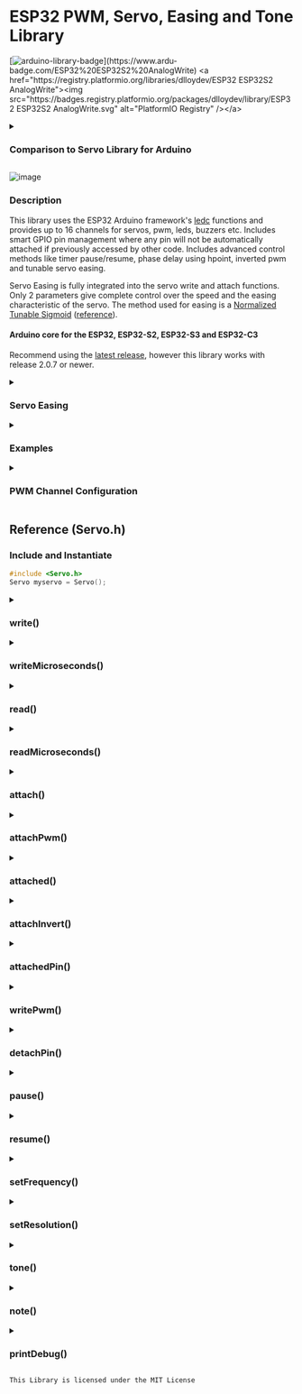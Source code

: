 # ESP32 PWM, Servo, Easing and Tone Library

[![arduino-library-badge](https://www.ardu-badge.com/badge/ESP32%20ESP32S2%20AnalogWrite.svg?)](https://www.ardu-badge.com/ESP32%20ESP32S2%20AnalogWrite)  <a href="https://registry.platformio.org/libraries/dlloydev/ESP32 ESP32S2 AnalogWrite"><img src="https://badges.registry.platformio.org/packages/dlloydev/library/ESP32 ESP32S2 AnalogWrite.svg" alt="PlatformIO Registry" /></a>

<details>

<summary><h3>Comparison to Servo Library for Arduino</h3></summary>


- Both libraries use the same header filename: `Servo.h`
- Methods in both libraries have identical names.
- With the Servo Library for Arduino, each servo is instantiated, whereas only one instance is used with the ESP32 ESP32S2 AnalogWrite library to control up to 16 servos. Therefore, the `write()` method in the ESP32 ESP32S2 AnalogWrite library has a pin parameter to select the attached servo.

#### Comparison Table

- Superscript values represent the number of available overload functions .
- With the ESP32 ESP32S2 AnalogWrite library, both `Servo.h` and `pwmWrite.h` have access to all methods. Choose **one** header only that best suits your application. Note that `Servo.h` uses a Servo class that translates method names to match the Servo Library for Arduino. Each header gives full access to the libraries features.

| Library: | [Servo Library for Arduino](https://github.com/arduino-libraries/Servo) | [ESP32 ESP32S2 AnalogWrite](https://github.com/Dlloydev/ESP32-ESP32S2-AnalogWrite) | [ESP32 ESP32S2 AnalogWrite](https://github.com/Dlloydev/ESP32-ESP32S2-AnalogWrite) |
| -------- | ------------------------------------------------------------ | ------------------------------------------------------------ | ------------------------------------------------------------ |
| Header   | Servo.h                                                      | Servo.h                                                      | pwmWrite.h                                                   |
| Includes | ServoTimers.h                                                | pwmWrite.h                                                   | driver/ledc.h                                                |
| Methods  | attach()<sup> 2</sup>                                        | attach()<sup> 10</sup>                                       | attachServo()<sup> 10</sup>                                  |
|          | write()                                                      | write()<sup> 2</sup>                                         | writeServo()<sup> 2</sup>                                    |
|          | writeMicroseconds()                                          | writeMicroseconds()                                          | n/a                                                          |
|          | read()                                                       | read()                                                       | read()                                                       |
|          | attached()                                                   | attached()                                                   | attached()                                                   |
|          | detach()                                                     | detach()                                                     | detach()                                                     |
|          | attachedPin()                                                | attachedPin()                                                | attachedPin()                                                |
|          | readMicroseconds()                                           | readMicroseconds()                                           | readMicroseconds()                                           |
|          |                                                              | attachPwm()<sup> 2</sup>                                     | attach()<sup> 2</sup>                                        |
|          |                                                              | attachInvert()<sup> 2</sup>                                  | attachInvert()<sup> 2</sup>                                  |
|          |                                                              | writePwm()<sup> 4</sup>                                      | write()<sup> 4</sup>                                         |
|          |                                                              | detached()                                                   | detached()                                                   |
|          |                                                              | firstFreeCh()                                                | firstFreeCh()                                                |
|          |                                                              | pause()                                                      | pause()                                                      |
|          |                                                              | resume()                                                     | resume()                                                     |
|          |                                                              | printDebug()                                                 | printDebug()                                                 |
|          |                                                              | setFrequency()                                               | setFrequency()                                               |
|          |                                                              | setResolution()                                              | setResolution()                                              |
|          |                                                              | tone()                                                       | tone()                                                       |
|          |                                                              | note()                                                       | note()                                                       |

</details>

![image](https://github.com/Dlloydev/jtag2updi/assets/63488701/8217e847-b427-4b2b-9f39-f941578af63d)

### Description

This library uses the ESP32 Arduino framework's [ledc](https://github.com/espressif/arduino-esp32/blob/master/cores/esp32/esp32-hal-ledc.c) functions and provides up to 16 channels for servos, pwm, leds, buzzers etc. Includes smart GPIO pin management where any pin will not be automatically attached if previously accessed by other code. Includes advanced control methods like timer pause/resume, phase delay using hpoint, inverted pwm and tunable servo easing.

Servo Easing is fully integrated into the servo write and attach functions. Only 2 parameters give complete control over the speed and the easing characteristic of the servo. The method used for easing is a [Normalized Tunable Sigmoid](https://www.desmos.com/calculator/ejkcwglzd1) ([reference](https://dhemery.github.io/DHE-Modules/technical/sigmoid/)).



#### Arduino core for the ESP32, ESP32-S2, ESP32-S3 and ESP32-C3

Recommend using the [latest release](https://github.com/espressif/arduino-esp32), however this library works with release 2.0.7 or newer.

<details>

<summary><h3>Servo Easing</h3></summary>

Just 2 easing parameters (speed and easing constant) for unlimited control ...

```c++
myservo.write(servoPin1, pos1, speed1, 0.0);  // move 90 deg at 70 deg/s, linear
myservo.write(servoPin2, pos2, speed2, 0.6);  // mpve 180 deg at 140 deg/s, avg sigmoid
myservo.write(servoPin3, pos3, speed3, 0.8);  // move 90 deg at 180 deg/s, steep sigmoid
```

#### ![ServoEasing](https://user-images.githubusercontent.com/63488701/227943891-87cb7555-fe56-4064-a83a-38b99ad58e1d.gif)

#### Speed Control:

The maximum speed in degrees/sec is derived from the servo's datasheet. For this [SG90 Micro Servo](https://robojax.com/learn/arduino/robojax-servo-sg90_datasheet.pdf) we have  Operating speed: 0.1 s/60 degree. In this case, the maximum value for the speed parameter is 600 deg/sec. When a new servo position value is set, the operating time in milliseconds = degrees to move / speed * 1000.

#### Easing Control:

The easing constant ke controls how the servo moves to the set position by varying the speed. Its effect from linear (ke = 0.0) to maximum steep curve (ke = 0.99).

#### Position Feedback: 

The calculated position of the servo is the returned value "ye" of the writeServo function. The easing position ye is normalized (0.0-1.0) but can slightly over/undershoot this range. The servo has reached its programmed position when ye = 1.0 if the new setting is larger than previous and also when ye = 0.0 if the new position setting is smaller than previous.

#### servoWrite:

After a new servo position is programmed, repeatedly call the servoWrite function with the same parameters until the servo completes its motion (returned value ye = 1.0 or 0.0). The servo responds according to ke and speed. Servo position is incremented after each call. 

</details>

<details>

<summary><h3>Examples</h3></summary>

[![Wokwi_badge](https://user-images.githubusercontent.com/63488701/212449119-a8510897-c860-4545-8c1a-794169547ba1.svg)](https://wokwi.com/projects/351231798778266200)  [Note Explorer ♩ ♪ ♫ ♬](https://github.com/Dlloydev/ESP32-ESP32S2-AnalogWrite/blob/main/examples/Note_Explorer/Note_Explorer.ino)   Plays all 96 ledc notes that are available, non blocking

[![Wokwi_badge](https://user-images.githubusercontent.com/63488701/212449119-a8510897-c860-4545-8c1a-794169547ba1.svg)](https://wokwi.com/projects/351175246893548120)  [Note_Player](https://github.com/Dlloydev/ESP32-ESP32S2-AnalogWrite/blob/main/examples/Note_Player/Note_Player.ino)   Playing Notes based on sliding pot position, 4th octave, non blocking

[![Wokwi_badge](https://user-images.githubusercontent.com/63488701/212449119-a8510897-c860-4545-8c1a-794169547ba1.svg)](https://wokwi.com/projects/349336125753524820)  [Pwm_3phase_40kHz](https://github.com/Dlloydev/ESP32-ESP32S2-AnalogWrite/blob/main/examples/Pwm_3phase_40kHz/Pwm_3phase_40kHz.ino)   ESP32 3 Phase PWM Outputs (40kHz, 10-bit)

[![Wokwi_badge](https://user-images.githubusercontent.com/63488701/212449119-a8510897-c860-4545-8c1a-794169547ba1.svg)](https://wokwi.com/projects/334722465700774482)  [Pwm_ESP32_3phase_10kHz](https://github.com/Dlloydev/ESP32-ESP32S2-AnalogWrite/blob/main/examples/Pwm_ESP32_3phase_10kHz/Pwm_ESP32_3phase_10kHz.ino)   ESP32 3 Phase PWM Outputs (10kHz, 10-bit)

[![Wokwi_badge](https://user-images.githubusercontent.com/63488701/212449119-a8510897-c860-4545-8c1a-794169547ba1.svg)](https://wokwi.com/projects/334856585002091092)  [Pwm_ESP32_C3_3phase_10kHz](https://github.com/Dlloydev/ESP32-ESP32S2-AnalogWrite/blob/main/examples/Pwm_ESP32_C3_3phase_10kHz/Pwm_ESP32_C3_3phase_10kHz.ino)   ESP32 C3 3 Phase PWM Outputs (10kHz, 10-bit)

[![Wokwi_badge](https://user-images.githubusercontent.com/63488701/212449119-a8510897-c860-4545-8c1a-794169547ba1.svg)](https://wokwi.com/projects/334765722024542804)  [Pwm_ESP32_S2_3phase_10kHz](https://github.com/Dlloydev/ESP32-ESP32S2-AnalogWrite/blob/main/examples/Pwm_ESP32_S2_3phase_10kHz/Pwm_ESP32_S2_3phase_10kHz.ino)   ESP32 S2 3 Phase PWM Outputs (10kHz, 10-bit)

[![Wokwi_badge](https://user-images.githubusercontent.com/63488701/212449119-a8510897-c860-4545-8c1a-794169547ba1.svg)](https://wokwi.com/projects/349978851105833554)  [Pwm_Fade_Servo](https://github.com/Dlloydev/ESP32-ESP32S2-AnalogWrite/blob/main/examples/Pwm_Fade_Servo/Pwm_Fade_Servo)   ESP32 fading 14 pairs of LEDs and controlling 2 servo motors

[![Wokwi_badge](https://user-images.githubusercontent.com/63488701/212449119-a8510897-c860-4545-8c1a-794169547ba1.svg)](https://wokwi.com/projects/349232255258853970)  [Pwm_Fade16](https://github.com/Dlloydev/ESP32-ESP32S2-AnalogWrite/blob/main/examples/Pwm_Fade16/Pwm_Fade16.ino)   ESP32 fading 16 pairs of LEDs

[![Wokwi_badge](https://user-images.githubusercontent.com/63488701/212449119-a8510897-c860-4545-8c1a-794169547ba1.svg)](https://wokwi.com/projects/349322326995632722)  [Pwm_Sync2_300kHz](https://github.com/Dlloydev/ESP32-ESP32S2-AnalogWrite/blob/main/examples/Pwm_Sync2_300kHz/Pwm_Sync2_300kHz.ino)   2 synchronized PWM outputs using the same timer (channel pair)

[![Wokwi_badge](https://user-images.githubusercontent.com/63488701/212449119-a8510897-c860-4545-8c1a-794169547ba1.svg)](https://wokwi.com/projects/364791981216008193)  [Servo_Easing_Interrupt](https://github.com/Dlloydev/ESP32-ESP32S2-AnalogWrite/blob/main/examples/Servo_Easing_Interrupt/Servo_Easing_Interrupt.ino)   Servo Easing with position feedback and Interrupt control

[![Wokwi_badge](https://user-images.githubusercontent.com/63488701/212449119-a8510897-c860-4545-8c1a-794169547ba1.svg)](https://wokwi.com/projects/361237697368753153)  [Servo_Easing_Position](https://github.com/Dlloydev/ESP32-ESP32S2-AnalogWrite/blob/main/examples/Servo_Easing_Position/Servo_Easing_Position.ino)   3 servos with easing and position feedback control

[![Wokwi_badge](https://user-images.githubusercontent.com/63488701/212449119-a8510897-c860-4545-8c1a-794169547ba1.svg)](https://wokwi.com/projects/350033311963284051)  [Servo Knob](https://github.com/Dlloydev/ESP32-ESP32S2-AnalogWrite/blob/main/examples/Servo_Knob/Servo_Knob.ino)   Controls servo position by using a potentiometer 

[![Wokwi_badge](https://user-images.githubusercontent.com/63488701/212449119-a8510897-c860-4545-8c1a-794169547ba1.svg)](https://wokwi.com/projects/355852275661848577)  [Servo_Knob_Six](https://github.com/Dlloydev/ESP32-ESP32S2-AnalogWrite/blob/main/examples/Servo_Knob_Six/Servo_Knob_Six.ino)   Potentiometer control of 6 servos on an ESP32-C3

[![Wokwi_badge](https://user-images.githubusercontent.com/63488701/212449119-a8510897-c860-4545-8c1a-794169547ba1.svg)](https://wokwi.com/projects/350037178957431378)  [Servo Sweep](https://github.com/Dlloydev/ESP32-ESP32S2-AnalogWrite/blob/main/examples/Servo_Sweep/Servo_Sweep.ino)   Sweep a servo motor from 0-180 degrees and back

[![Wokwi_badge](https://user-images.githubusercontent.com/63488701/212449119-a8510897-c860-4545-8c1a-794169547ba1.svg)](https://wokwi.com/projects/351967394028061269)  [Servo_Sweep_Inverted](https://github.com/Dlloydev/ESP32-ESP32S2-AnalogWrite/blob/main/examples/Servo_Sweep_Inverted/Servo_Sweep_Inverted.ino)   Using inverted PWM mode to sweep a servo motor

[![Wokwi_badge](https://user-images.githubusercontent.com/63488701/212449119-a8510897-c860-4545-8c1a-794169547ba1.svg)](https://wokwi.com/projects/351978833396630095)  [Servo_Sweep_Speed](https://github.com/Dlloydev/ESP32-ESP32S2-AnalogWrite/blob/main/examples/Servo_Sweep_Speed/Servo_Sweep_Speed.ino)  Independent speed control of 2 servos

[![Wokwi_badge](https://user-images.githubusercontent.com/63488701/212449119-a8510897-c860-4545-8c1a-794169547ba1.svg)](https://wokwi.com/projects/352178590336932865)  [Tone_Player](https://github.com/Dlloydev/ESP32-ESP32S2-AnalogWrite/blob/main/examples/Tone_Player/Tone_Player.ino)   Playing Tones based on sliding pot position

</details>

<details>

<summary><h3>PWM Channel Configuration</h3></summary>

| Board       | PWM Pins                  | PWM, Duty and Phase Channels | Frequency and Resolution Channels |
| ----------- | ------------------------- | ---------------------------- | --------------------------------- |
| ESP32       | 0-19, 21-23, 25-27, 32-39 | 16                           | 8                                 |
| ESP32‑S2/S3 | 0-21, 26, 33-45           | 8                            | 4                                 |
| ESP32‑C3    | 0- 10, 18-21              | 6                            | 3                                 |

Frequency and resolution values are shared by each channel pair thats on the same timer. When any channel gets configured, the next lower or higher channel gets updated with the same frequency and resolution values as appropriate.

| PWM Channel | Speed Mode | Timer | Frequency | Resolution | Duty | Phase |
| :---------: | ---------- | ----- | --------- | ---------- | ---- | ----- |
|      0      | 0          | 0     | 1         | 1          | 1    | 1     |
|      1      | 0          | 0     | 1         | 1          | 2    | 2     |
|      2      | 0          | 1     | 2         | 2          | 3    | 3     |
|      3      | 0          | 1     | 2         | 2          | 4    | 4     |
|      4      | 0          | 2     | 3         | 3          | 5    | 5     |
|      5      | 0          | 2     | 3         | 3          | 6    | 6     |
|      6      | 0          | 3     | 4         | 4          | 7    | 7     |
|      7      | 0          | 3     | 4         | 4          | 8    | 8     |
|      8      | 1          | 0     | 5         | 5          | 9    | 9     |
|      9      | 1          | 0     | 5         | 5          | 10   | 10    |
|     10      | 1          | 1     | 6         | 6          | 11   | 11    |
|     11      | 1          | 1     | 6         | 6          | 12   | 12    |
|     12      | 1          | 2     | 7         | 7          | 13   | 13    |
|     13      | 1          | 2     | 7         | 7          | 14   | 14    |
|     14      | 1          | 3     | 8         | 8          | 15   | 15    |
|     15      | 1          | 3     | 8         | 8          | 16   | 16    |

</details>

## Reference (Servo.h)

### Include and Instantiate

```c++
#include <Servo.h>
Servo myservo = Servo();
```

<details>

<summary><h3>write()</h3></summary>

##### Description:

This function accepts a value of type *float* that's processed to an unsigned duty value that takes full advantage of the servo channel's set resolution. If using a standard positional servo, this will set the angle of the shaft in degrees with range 0-180.  If using a continuous rotation servo, this will set the speed where the limits 0 and 180 are full speed in each direction and where the mid range (90) is no movement.

| Entered Value *(float)*  | Coerced Value *(float)*  | Units        |
| :----------------------- | :----------------------- | :----------- |
| < 0                      | 0                        | degrees      |
| 0-180                    | 0-180                    | degrees      |
| > 180 AND < 500          | 180                      | degrees      |
| ≥ 500 AND < servoMinUs   | servoMinUs               | microseconds |
| servoMinUs to servoMaxUs | servoMinUs to servoMaxUs | microseconds |
| > servoMaxUs             | servoMaxUs               | microseconds |

**Timer Width (resolution)**

When using this function, the timer width (resolution) will be14 bit if the target architecture is ESP32C3. For ESP32/S2/S3, the maximum bit width will be 20, which allows setting any width from14 to 20.

**Servo Frequency**

The allowed range for servo frequency is 40 to 900 Hz. Any saved or entered frequency that's out of this range, will be set and saved as 50Hz.

**Channel Pairing**

The frequency and resolution values are shared by each channel pair. When any channel gets configured, the next lower or higher channel on the same timer gets updated with the same frequency and resolution values as appropriate.

**Attaching to free Channel**

This process is automatic - the servo pin will be attached to the next free channel. If you need to assign the servo pin(s) to specific channels or to set the minimum or maximum microsecond values, then call the `attach()`method first.

##### Syntax

```c++
myservo.write(pin, value)
myservo.write(pin, value, speed, ke)
```

##### Parameters

- **pin**  The pin number which (if necessary) will be attached to the next free channel *(uint8_t)*
- **value**  This value is converted to the pwm duty. See above table for range and units *(float)
- **speed**  This value has units degrees/second (float). For example, if `speed` is set to 100 deg/s and the servo position value is changed from 0 to 180 deg, then the servo will take 1.8 sec (1800 ms) to complete its travel. Its motion (response) will be determined by `ke`,
- **ke**  Servo easing constant for a [Normalized Tunable Sigmoid](https://www.desmos.com/calculator/ejkcwglzd1). A `ke` value of 0.0 represents a linear response. As you increase `ke`, this increases the steepness of a sigmoid response. When `ke` is 1.0, normal "instantaneous" servo response is enabled and the speed parameter is ignored.

##### Returns

- If the servo easing constant `ke` is 1.0 (default) then the pwm duty value *(uint32_t)* is returned.
- If  `ke` is less than 1.0, then a normalized float value (0.0 to 1.0) is returned. This represents the programmed servo position from start to stop as it moves over time. When the returned value reaches 0.5, this represents both 50% travel and 50% time duration, no matter what easing constant is set.

</details>

<details>

<summary><h3>writeMicroseconds()</h3></summary>

##### Description

This function calls the write() function above.

**Syntax**

```c++
myservo.writeMicroseconds()
```

</details>

<details>

<summary><h3>read()</h3></summary>

##### Description

Read the current angle of the servo in degrees. The returned value is *float* type which provides improved resolution and takes advantage of the high resolution offered by the timer.

**Syntax**

```c++
myservo.read(pin)
```

##### Parameters

- **pin**  The pin number *(uint8_t)

##### Returns

- The angle of the servo, from 0 to 180 degrees *(float)*

</details>

<details>

<summary><h3>readMicroseconds()</h3></summary>

##### Description

Reads the timer channel's duty value in microseconds. The minimum limit is 544 μs representing 0 degrees shaft rotation and the  maximum limit is 2400 μs representing 180 degrees shaft rotation. The returned value is *float* type which provides improved resolution and takes advantage of the high resolution offered by the timer.

**Syntax**

```c++
myservo.readMicroseconds(pin)
```

##### Parameters

- **pin**  The pin number *(uint8_t)

##### Returns

- The channel's duty value converted to microseconds *(float)*

</details>

<details>

<summary><h3>attach()</h3></summary>

##### Description

This function allows auto-attaching a pin to the first available channel if only the pin is specified. To have the pin assigned to a specific channel, use both the pin and channel (ch) parameters. Additionally, there are parameters available for setting the servo timer values for minimum and maximum microseconds. 

**Syntax**

```c++
myservo.attach(pin)                                       // auto attach to 1st free channel
myservo.attach(pin, invert)                               // as above with invert
myservo.attach(pin, ch)                                   // attach to specified channel
myservo.attach(pin, ch, invert)                           // as above with invert
myservo.attach(pin, minUs, maxUs)                         // auto attach to free ch, servo limits
myservo.attach(pin, ch, minUs, maxUs)                     // attach to specified ch, servo limits
myservo.attach(pin, ch, minUs, maxUs, invert)             // as above with invert
myservo.attach(pin, minUs, maxUs, speed, ke)              // attach to free ch, speed, easing const
myservo.attach(pin, ch, minUs, maxUs, speed, ke)          // as above but attaches to specified ch
myservo.attach(pin, ch, minUs, maxUs, speed, ke, invert)  // as above with invert
```

##### Parameters

- **pin**  The pin number *(uint8_t)*

- **ch**  This optional parameter is used to attach the pin to a specific channel *(uint8_t)*)

- **minUs**  Minimum timer width in microseconds *(uint16_t)

- **maxUs**  Maximum timer width in microseconds *(uint16_t)*

- **speed**  This servo easing parameter has units degrees/second (float). For example, if `speed` is set to 100 deg/s and the servo position value is changed from 0 to 180 deg, then the servo will take 1.8 sec (1800 ms) to complete its travel. Its motion (response) will be determined by `ke`,

- **ke**  Servo easing constant for a [Normalized Tunable Sigmoid](https://www.desmos.com/calculator/ejkcwglzd1). A `ke` value of 0.0 represents a linear response. As you increase `ke`, this increases the steepness of a sigmoid response. When `ke` is 1.0, normal "instantaneous" servo response is enabled and the speed parameter is ignored.

- **invert**  Inverts the PWM output. Allows using a simpler driver for higher voltage servo control. Only one NPN transistor or N-Channel MOSFET needed. No additional latency added as found with software inversion because the inverted pulse remains at the start of the refresh period rather than being flipped to the end of the refresh period  *(bool)*.

  [Servo_Sweep_Inverted](https://wokwi.com/projects/351967394028061269)

  ![image](https://user-images.githubusercontent.com/63488701/236273265-0cdf2dca-78b8-4afd-8924-1f263c7cde80.png)

##### Returns

- If not a valid pin, 254 *(uint8_t)*
- free channels exist, 253 *(uint8_t)*
- If attached, the channel number (0-15) *(uint8_t)*
- If not attached, 255 *(uint8_t)*

</details>

<details>

<summary><h3>attachPwm()</h3></summary>

##### Description

This function allows auto-attaching a pin to the first available channel if only the pin is specified. To have the pin assigned to a specific channel, use both the pin and channel (ch) parameters. 

**Syntax**

```c++
myservo.attach(pin)       // auto attach to 1st free channel
myservo.attach(pin, ch)   // attach to specified channel
```

##### Parameters

- **pin**  The pin number *(uint8_t)

##### Returns

- If not a valid pin, 254 *(uint8_t)*
- free channels exist, 253 *(uint8_t)*
- If attached, the channel number (0-15) *(uint8_t)*
- If not attached, 255 *(uint8_t)*

</details>

<details>

<summary><h3>attached()</h3></summary>

##### Description

This function checks the pin status and if attached, returns the channel number. 

**Syntax**

```c++
myservo.attached(pin)
```

##### Parameters

- **pin**  The pin number *(uint8_t)

##### Returns

- If not a valid pin, 254 *(uint8_t)*
- free channels exist, 253 *(uint8_t)*
- If attached, the channel number (0-15) *(uint8_t)*
- If not attached, 255 *(uint8_t)*

</details>

<details>

<summary><h3>attachInvert()</h3></summary>

##### Description

This function allows auto-attaching a pin to the first available channel if only the pin is specified. To have the pin assigned to a specific channel, use both the pin and channel (ch) parameters. The pwm output will be inverted. The duty value represents the low period.

**Syntax**

```c++
myservo.attachInvert(pin);      // attach pin to next free channel with inverted pwm
myservo.attachInvert(pin, ch);  // attach to specified ch with inverted pwm
```

##### Parameters

- **pin**  The pin number *(uint8_t)*
- **ch**  This optional parameter is used to attach the pin to a specific channel *(uint8_t)*)

##### Returns

- If not a valid pin, 254 *(uint8_t)*
- free channels exist, 253 *(uint8_t)*
- If attached, the channel number (0-15) *(uint8_t)*
- If not attached, 255 *(uint8_t)*

</details>

<details>


<summary><h3>attachedPin()</h3></summary>

##### Description

This function returns the pin that's attached to the specified channel.

**Syntax**

```c++
myservo.attachedPin(ch)
```

##### Parameters

- **pin**  The pin number *(uint8_t)

##### Returns

- If attached, the pin number *(uint8_t)*
- If the channel is free, 255 *(uint8_t)*

</details>


<details>

<summary><h3>writePwm()</h3></summary>

##### Description

This function writes the duty and optionally the frequency, resolution and phase parameters. If necessary, the pin will be automatically attached to the first available pwm channel. To avoid conflicts with other code, the pin will not be attached if previously accessed.

##### Syntax

```c++
myservo.writePwm(pin, duty)
myservo.writePwm(pin, duty, frequency)
myservo.writePwm(pin, duty, frequency, resolution)
myservo.writePwm(pin, duty, frequency, resolution, phase)
```

##### Parameters

- **pin**  The pin number which (if necessary) will be attached to the next free channel *(uint8_t)*
- **duty**  This sets the pwm duty. The range is 0 to (2**resolution) - 1 *(uint32_t)*
- **frequency**  The pwm timer frequency (Hz). The frequency and resolution limits are interdependent *(uint32_t)*. For more details, see [Supported Range of Frequency and Duty Resolutions](https://docs.espressif.com/projects/esp-idf/en/latest/esp32/api-reference/peripherals/ledc.html#ledc-api-supported-range-frequency-duty-resolution).
- **resolution**  The bit resolution of the pwm duty *(uint8_t)*
- **phase**  This is also referred to as the **hpoint** value, which is the timer/counter value that the pwm output turns on. The useable range is the same as for the duty parameter. This can be used to phase shift the output or for synchronization. When the phase parameter is used, the pwm output will initiate in a paused state to allow synchronization *(uint32_t)*

##### Returns

The set frequency *(float)*

</details>

<details>

<summary><h3>detachPin()</h3></summary>

##### Description

This function removes control of the pin from the specified PWM channel.  Also, the channel defaults are applied.

**Syntax**

```c++
myservo.detachPin(pin)
```

##### Parameters

- **pin**  The pin number *(uint8_t)*

##### Returns

- nothing

</details>

<details>

<summary><h3>pause()</h3></summary>

##### Description

This function is used internally by the write() function when the phase parameter is used to allow synchronization of multiple pwm signals. 

If this function is manually called, any channel(s) that get configured will have their PWM output paused.  Then calling `resume()` will start all newly configured channels at the same time. Note that this approach limits the maximum pwm frequency to about 10kHz or some pulses or glitches might occur during channel configuration.

**Syntax**

```c++
myservo.pause()
```

##### Parameters

- none.

##### Returns

- nothing

</details>

<details>

<summary><h3>resume()</h3></summary>

##### Description

This function is used to start the pwm outputs of all channels to synchronize (align) the signals. Note that there will be a consistent delay between the startup of each timer which can be corrected by using the `write()` function's phase parameter.

**Syntax**

```c++
myservo.resume()
```

##### Parameters

- none.

##### Returns

- nothing

</details>

<details>

<summary><h3>setFrequency()</h3></summary>

##### Description

Sets the PWM frequency on any PWM pin.

**Syntax**

```c++
myservo.setFrequency(pin, frequency)
```

##### Parameters

- **pin**  The pin number  (uint8_t) If the pin is detached (free) and there's a free channel available, the pin will be attached to the first free channel that's found *(uint8_t)*
- **frequency**  The frequency in Hz. The default is 1000 Hz *(uint32_t)*

##### Returns

- The frequency set by the timer hardware *(float)*

</details>

<details>

<summary><h3>setResolution()</h3></summary>

##### Description

Sets the PWM resolution for any PWM pin.

**Syntax**

```c++
myservo.setResolution(pin, resolution)
```

##### Parameters

- **pin**  The pin number  (uint8_t) If the pin is detached (free) and there's a free channel available, the pin will be attached to the first free channel that's found *(uint8_t)*
- **resolution**  The PWM resolution can be set from 1-bit to 16-bit, default is 8-bit *(uint8_t)*

##### Returns

- The set resolution reported by the pin channel *(uint8_t)*

</details>

<details>

<summary><h3>tone()</h3></summary>

##### Description:

This function generates a square wave of the specified frequency (and 50% duty  cycle and 8-bit resolution) on a pin. There will be no output (no tone) if the duration isn't specified or equals 0. The duration in milliseconds has range 0-65535 where 0 is off and 65535 is always on. The last parameter (interval)  specifies the pause time before the next call to tone becomes ready. The pin can be connected to a piezo buzzer or other speaker to play tones.

**Channel Pairing**

The frequency and resolution values are shared by each channel pair. When the tone pin is attached, the next lower or higher channel on the same timer gets updated with the same frequency and resolution values as appropriate.

**Attaching to free Channel**

This process is automatic - the tone pin will be attached to the next free channel. If you need to assign the tone pin to a specific channel, then call the `attach()`method first.

##### Syntax

```c++
myservo.tone(pin, frequency, duration)
myservo.tone(pin, frequency, duration, interval)
```

##### Parameters

- **pin**  The pin number which (if necessary) will be attached to the next free channel *(uint8_t)*
- **frequency**  The tone frequency (Hz) with range 1-65535 *(uint16_t)*.
- **duration**  The duration in milliseconds with range 0-65535 *(uint16_t)*, where 0 is off (default) and 65535 is always on.
- **interval**  This optional parameter specifies the pause time in milliseconds before the next call to tone becomes ready. *(uint16_t)*, range 0-65535, default = 0.

##### Returns

- nothing

</details>

<details>

<summary><h3>note()</h3></summary>

##### Description:

This function generates a square wave of the specified frequency (and 50% duty  cycle and 8-bit resolution) on a pin. There will be no output (no tone) if the duration isn't specified or equals 0. The duration in milliseconds has range 0-65535 where 0 is off and 65535 is always on. The last parameter (interval)  specifies the pause time before the next call to note becomes ready. The pin can be connected to a piezo buzzer or other speaker to play notes.

**Channel Pairing**

The frequency and resolution values are shared by each channel pair. When the note pin is attached, the next lower or higher channel on the same timer gets updated with the same frequency and resolution values as appropriate.

**Attaching to free Channel**

This process is automatic - the note pin will be attached to the next free channel. If you need to assign the tone pin to a specific channel, then call the `attach()`method first.

##### Syntax

```c++
pwm.note(pin, note, octave, duration, interval)
```

##### Parameters

- **pin**  The pin number which (if necessary) will be attached to the next free channel *(uint8_t)*
- **note**  The type is defined in [esp32-hal-ledc.h](https://github.com/espressif/arduino-esp32/blob/master/cores/esp32/esp32-hal-ledc.h) *(note_t)*.
- **octave**  There are 8 octaves available, 1 to 8 *(uint8_t)* 
- **duration**  The duration in milliseconds with range 0-65535 *(uint16_t)*, where 0 is off (default) and 65535 is always on.
- **interval**  This parameter specifies the pause time in milliseconds before the next call to tone becomes ready. *(uint16_t)*, range 0-65535, default = 0.

##### Returns

- nothing

</details>

<details>

<summary><h3>printDebug()</h3></summary>

##### Description

This function prints the available PWM pins to choose from and a formatted output showing the PWM pins that are in use (attached) and the channels that are unassigned (255).

**Syntax**

```c++
myservo.printDebug()
```

##### Parameters (optional)

- none

##### Returns

- serial report on serial monitor

![image](https://user-images.githubusercontent.com/63488701/229374511-de75b97d-f91f-44d0-b103-0ca858d16727.png)

</details>

```
This Library is licensed under the MIT License
```
